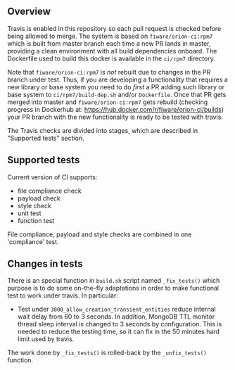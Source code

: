 ## Overview
Travis is enabled in this repository so each pull request is checked before being allowed to merge.
The system is based on `fiware/orion-ci:rpm7` which is built from master branch each time a new PR lands in master,
providing a clean environment with all build dependencies onboard. The Dockerfile used to build this docker is available
in the `ci/rpm7` directory.

Note that `fiware/orion-ci:rpm7` is *not* rebuilt due to changes in the PR branch under test. Thus, if you are developing
a functionality that requires a new library or base system you need to do *first* a PR adding such library or base system
to `ci/rpm7/build-dep.sh` and/or `Dockerfile`. Once that PR gets merged into master and `fiware/orion-ci:rpm7` gets rebuild 
(checking progress in Dockerhub at: https://hub.docker.com/r/fiware/orion-ci/builds) your PR branch with the new 
functionality is ready to be tested with travis. 

The Travis checks are divided into stages, which are described in "Supported tests" section.

## Supported tests
Current version of CI supports:
* file compliance check
* payload check
* style check
* unit test
* function test

File compliance, payload and style checks are combined in one 'compliance' test.

## Changes in tests

There is an special function in `build.sh` script named `_fix_tests()` which purpose is to do some on-the-fly adaptations
in order to make functional test to work under travis. In particular:

* Test under `3000_allow_creation_transient_entities` reduce internal wait delay from 60 to 3 seconds. In addition, MongoDB
  TTL monitor thread sleep interval is changed to 3 seconds by configuration. This is needed to reduce the testing time, so
  it can fix in the 50 minutes hard limit used by travis.

The work done by `_fix_tests()` is rolled-back by the `_unfix_tests()` function.
